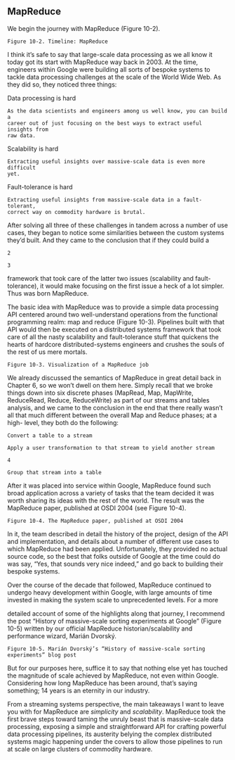  ## MapReduce

We begin the journey with MapReduce (Figure 10-2).


```
Figure 10-2. Timeline: MapReduce
```
I think it’s safe to say that large-scale data processing as we all know it today
got its start with MapReduce way back in 2003. At the time, engineers
within Google were building all sorts of bespoke systems to tackle data
processing challenges at the scale of the World Wide Web. As they did so,
they noticed three things:

Data processing is hard

```
As the data scientists and engineers among us well know, you can build a
career out of just focusing on the best ways to extract useful insights from
raw data.
```
Scalability is hard

```
Extracting useful insights over massive-scale data is even more difficult
yet.
```
Fault-tolerance is hard

```
Extracting useful insights from massive-scale data in a fault-tolerant,
correct way on commodity hardware is brutal.
```
After solving all three of these challenges in tandem across a number of use
cases, they began to notice some similarities between the custom systems
they’d built. And they came to the conclusion that if they could build a

```
2
```
```
3
```

framework that took care of the latter two issues (scalability and fault-
tolerance), it would make focusing on the first issue a heck of a lot simpler.
Thus was born MapReduce.

The basic idea with MapReduce was to provide a simple data processing API
centered around two well-understand operations from the functional
programming realm: map and reduce (Figure 10-3). Pipelines built with that
API would then be executed on a distributed systems framework that took
care of all the nasty scalability and fault-tolerance stuff that quickens the
hearts of hardcore distributed-systems engineers and crushes the souls of the
rest of us mere mortals.

```
Figure 10-3. Visualization of a MapReduce job
```
We already discussed the semantics of MapReduce in great detail back in
Chapter 6, so we won’t dwell on them here. Simply recall that we broke
things down into six discrete phases (MapRead, Map, MapWrite,
ReduceRead, Reduce, ReduceWrite) as part of our streams and tables
analysis, and we came to the conclusion in the end that there really wasn’t all
that much different between the overall Map and Reduce phases; at a high-
level, they both do the following:

```
Convert a table to a stream
```
```
Apply a user transformation to that stream to yield another stream
```
```
4
```

```
Group that stream into a table
```
After it was placed into service within Google, MapReduce found such broad
application across a variety of tasks that the team decided it was worth
sharing its ideas with the rest of the world. The result was the MapReduce
paper, published at OSDI 2004 (see Figure 10-4).

```
Figure 10-4. The MapReduce paper, published at OSDI 2004
```
In it, the team described in detail the history of the project, design of the API
and implementation, and details about a number of different use cases to
which MapReduce had been applied. Unfortunately, they provided no actual
source code, so the best that folks outside of Google at the time could do was
say, “Yes, that sounds very nice indeed,” and go back to building their
bespoke systems.

Over the course of the decade that followed, MapReduce continued to
undergo heavy development within Google, with large amounts of time
invested in making the system scale to unprecedented levels. For a more


detailed account of some of the highlights along that journey, I recommend
the post “History of massive-scale sorting experiments at Google”
(Figure 10-5) written by our official MapReduce historian/scalability and
performance wizard, Marián Dvorský.

```
Figure 10-5. Marián Dvorský’s “History of massive-scale sorting experiments” blog post
```
But for our purposes here, suffice it to say that nothing else yet has touched
the magnitude of scale achieved by MapReduce, not even within Google.
Considering how long MapReduce has been around, that’s saying something;
14 years is an eternity in our industry.


From a streaming systems perspective, the main takeaways I want to leave
you with for MapReduce are _simplicity_ and _scalability_. MapReduce took the
first brave steps toward taming the unruly beast that is massive-scale data
processing, exposing a simple and straightforward API for crafting powerful
data processing pipelines, its austerity belying the complex distributed
systems magic happening under the covers to allow those pipelines to run at
scale on large clusters of commodity hardware.


